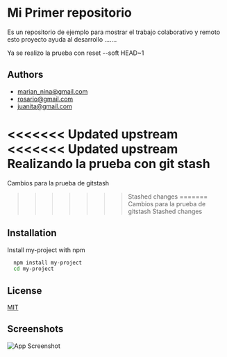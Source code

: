 
# Mi Primer repositorio

Es un repositorio de ejemplo para mostrar el trabajo colaborativo y remoto esto proyecto ayuda al desarrollo .......

Ya se realizo la prueba con reset --soft HEAD~1 
## Authors

- [marian_nina@gmail.com](https://www.github.com/maria)
- [rosario@gmail.com](https://www.github.com/maria)
- [juanita@gmail.com](https://www.github.com/maria)

<<<<<<< Updated upstream
<<<<<<< Updated upstream
Realizando la prueba con git stash
=======
Cambios para la prueba de gitstash
>>>>>>> Stashed changes
=======
Cambios para la prueba de gitstash
>>>>>>> Stashed changes

## Installation

Install my-project with npm

```bash
  npm install my-project
  cd my-project
```
    
## License

[MIT](https://choosealicense.com/licenses/mit/)


## Screenshots

![App Screenshot](https://git-scm.com/images/logo@2x.png)

